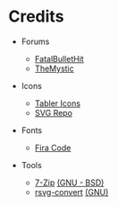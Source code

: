 # Credits

- Forums
  - [FatalBulletHit](https://forum.xda-developers.com/t/mixplorer-q-a-and-faq-user-manual.3308582/post-78541319)
  - [TheMystic](https://forum.xda-developers.com/t/tutorial-mixplorer-themes-skins-how-to-make-them.4202319/)

- Icons
  - [Tabler Icons](https://github.com/tabler/tabler-icons)
  - [SVG Repo](https://www.svgrepo.com)

- Fonts
  - [Fira Code](https://github.com/tonsky/FiraCode)

- Tools
  - [7-Zip](https://www.7-zip.org/download.html) [(GNU - BSD)](./bin/7z-License.txt)
  - [rsvg-convert](https://sourceforge.net/projects/tumagcc/files/) [(GNU)](./bin/rsvg-convert-License.txt)
